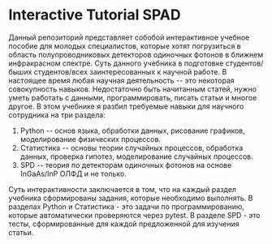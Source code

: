 # Interactive Tutorial SPAD

Данный репозиторий представляет собобой интерактивное учебное пособие для молодых специалистов, которые хотят погрузиться в область полупроводниковых детекторов одиночных фотонов в ближнем инфракрасном спектре. Суть данного учебника в подготовке студентов/быших студентов/всех заинтересованных к научной работе. В настоящее время любая научная деятельность -- это некоторая совокупность навыков. Недостаточно быть начитанным статей, нужно уметь работать с данными, программировать, писать статьи и многое другое. В этом учебнике я разбил требуемые навыки для научного сотрудника на три раздела: 

1. Python -- основ языка, обработки данных, рисование графиков, моделирование физических процессов.
2. Статистика -- основы теории случайных процессов, обработка данных, проверка гипотез, моделирование случайных процессов.
3. SPD -- теория по детекторам одиночных фотонов на основе InGaAs/InP ОЛФД и не только.

Суть интерактивности заключается в том, что на каждый раздел учебника сформированы задания, которые необходимо выполнять. В разделах Python и Статистика - это задачи по программированию, которые автоматически проверяются через pytest. В разделе SPD - это тесты, сформированные для каждой предложенной для изучения статьи.
